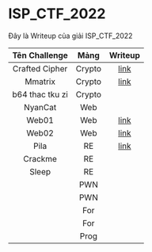 # ISP_CTF_2022

Đây là Writeup của giải ISP_CTF_2022

|  Tên Challenge  |  Mảng  | Writeup                                                       |
| :-------------: | :----: | :-----------------------------------------------------------: |
| Crafted Cipher  | Crypto | [link](./Crypto/Crafted%20Cipher/write-up-crafted-cipher.txt) |
|     Mmatrix     | Crypto | [link](./Crypto/Mmatrix/README.md)                            |
| b64 thac tku zi | Crypto | |
|     NyanCat     |  Web   | |
|      Web01      |  Web   | [link](./Web/Web01/write.md)                                  |
|      Web02      |  Web   | [link](./Web/Web02/write.md)                                  |
|      Pila       |  RE    | [link](./Reverse/Pila/README.md)                              |
|      Crackme    |  RE    | |
|      Sleep      |  RE    | |
|                 |  PWN   | |
|                 |  PWN   | |
|                 |  For   | |
|                 |  For   | |
|                 |  Prog  | |
